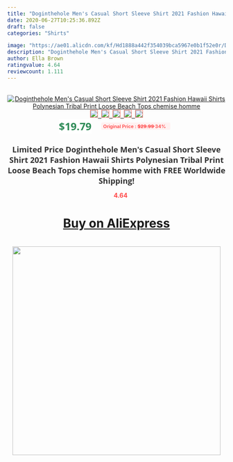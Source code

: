 ```yaml
---
title: "Doginthehole Men's Casual Short Sleeve Shirt 2021 Fashion Hawaii Shirts Polynesian Tribal Print Loose Beach Tops chemise homme"
date: 2020-06-27T10:25:36.892Z
draft: false
categories: "Shirts"

image: "https://ae01.alicdn.com/kf/Hd1888a442f354039bca5967e0b1f52e0r/Doginthehole-Men-s-Casual-Short-Sleeve-Shirt-2021-Fashion-Hawaii-Shirts-Polynesian-Tribal-Print-Loose-Beach.jpg"
description: "Doginthehole Men's Casual Short Sleeve Shirt 2021 Fashion Hawaii Shirts Polynesian Tribal Print Loose Beach Tops chemise homme"
author: Ella Brown
ratingvalue: 4.64
reviewcount: 1.111
---
```

<br>
<div style="text-align: center;">
<a href="https://s.click.aliexpress.com/e/_AerCNB" target="_blank" rel="nofollow noopener noreferrer"><img alt="Doginthehole Men's Casual Short Sleeve Shirt 2021 Fashion Hawaii Shirts Polynesian Tribal Print Loose Beach Tops chemise homme" class="magnifier-image" src="https://ae01.alicdn.com/kf/Hd1888a442f354039bca5967e0b1f52e0r/Doginthehole-Men-s-Casual-Short-Sleeve-Shirt-2021-Fashion-Hawaii-Shirts-Polynesian-Tribal-Print-Loose-Beach.jpg_640x640.jpg">
<br>
<img style="border:1px solid salmon" src="https://ae01.alicdn.com/kf/Hd1888a442f354039bca5967e0b1f52e0r/Doginthehole-Men-s-Casual-Short-Sleeve-Shirt-2021-Fashion-Hawaii-Shirts-Polynesian-Tribal-Print-Loose-Beach.jpg_120x120.jpg">&nbsp;&nbsp;<img style="border:1px solid salmon" src="https://ae01.alicdn.com/kf/Hc38e6584b59d4c73abc9f78f91aaaec66/Doginthehole-Men-s-Casual-Short-Sleeve-Shirt-2021-Fashion-Hawaii-Shirts-Polynesian-Tribal-Print-Loose-Beach.png_120x120.jpg">&nbsp;&nbsp;<img style="border:1px solid salmon" src="https://ae01.alicdn.com/kf/H587b63b77ff04740991d19f77211f5afg/Doginthehole-Men-s-Casual-Short-Sleeve-Shirt-2021-Fashion-Hawaii-Shirts-Polynesian-Tribal-Print-Loose-Beach.jpg_120x120.jpg">&nbsp;&nbsp;<img style="border:1px solid salmon" src="https://ae01.alicdn.com/kf/Hf189b4bf47e0425b8073c7139ace282bv/Doginthehole-Men-s-Casual-Short-Sleeve-Shirt-2021-Fashion-Hawaii-Shirts-Polynesian-Tribal-Print-Loose-Beach.jpg_120x120.jpg">&nbsp;&nbsp;<img style="border:1px solid salmon" src="https://ae01.alicdn.com/kf/H5a7af24c481f48fcaafec87d1add1378d/Doginthehole-Men-s-Casual-Short-Sleeve-Shirt-2021-Fashion-Hawaii-Shirts-Polynesian-Tribal-Print-Loose-Beach.jpg_120x120.jpg"></a></div><br0>
<div style="text-align: center;"><span style="background-color: white; border: 0px; box-sizing: border-box; color: seagreen; display: inline-block; font-family: &quot;open sans&quot; , &quot;arial&quot; , &quot;helvetica&quot; , sans-serif , &quot;heiti&quot;; font-size: 24px; font-stretch: inherit; font-weight: 700; line-height: inherit; margin: 0px 10px 0px 0px; padding: 0px; vertical-align: middle;">$19.79 </span>
<span style="background: rgb(255 , 241 , 241); border-radius: 3px; border: 0px; box-sizing: border-box; color: #ff4747; display: inline-block; font-family: inherit; font-size: 12px; font-stretch: inherit; font-style: inherit; font-variant: inherit; font-weight: 600; line-height: inherit; margin: 0px; padding: 2px 5px; transform: scale(0.9); vertical-align: middle;">Original Price : <b style="text-decoration: line-through;">$29.99 </b> 34%&nbsp;&nbsp;</span></div>
<h1 style="color: #333333; display: inline-block; font-family: &quot;open sans&quot; , &quot;arial&quot; , &quot;helvetica&quot; , sans-serif , &quot;heiti&quot;; font-size: 18px; font-stretch: inherit; font-weight: 700; text-align: center;">Limited Price Doginthehole Men's Casual Short Sleeve Shirt 2021 Fashion Hawaii Shirts Polynesian Tribal Print Loose Beach Tops chemise homme with FREE Worldwide Shipping!</h1>
<div style="color: #ff4747; text-align: center;">
<img src="https://4.bp.blogspot.com/-M0ZcTcb-5uY/XleCXlxnR4I/AAAAAAAAAEc/OrjgMkXV1oMQFaCRZj5HQwOCBcu3w1FegCPcBGAYYCw/s1600/star.png" style="height: 15px;">&nbsp;<b>4.64</b></div>
<div class="button_cont" align="center"><a class="buynow_a" href="https://s.click.aliexpress.com/e/_AerCNB" target="_blank" rel="nofollow noopener noreferrer"><H1>Buy on AliExpress</H1></a></div><br>
<div class="separator" style="clear: both; text-align: center;">
<img src="https://lh3.googleusercontent.com/-pTy5HemUv9M/XlePHvY0dAI/AAAAAAAAAE4/0nX5iRUoIWY8eMW9Dpxeirr157OZliDIgCLcBGAsYHQ/s1600/badge.gif" width="480">
</div>
